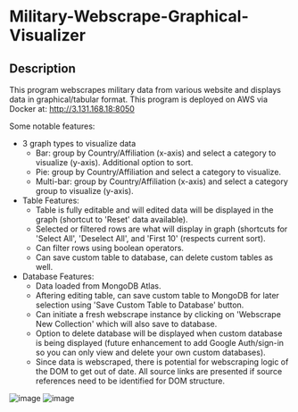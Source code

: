 # Military-Webscrape-Graphical-Visualizer

## Description

This program webscrapes military data from various website and displays data in graphical/tabular format. This program is deployed on AWS via Docker at: http://3.131.168.18:8050


Some notable features:
- 3 graph types to visualize data
     - Bar: group by Country/Affiliation (x-axis) and select a category to visualize (y-axis). Additional option to sort.
     - Pie: group by Country/Affiliation and select a category to visualize.
     - Multi-bar: group by Country/Affiliation (x-axis) and select a category group to visualize (y-axis). 
- Table Features:
     - Table is fully editable and will edited data will be displayed in the graph (shortcut to 'Reset' data available). 
     - Selected or filtered rows are what will display in graph (shortcuts for 'Select All', 'Deselect All', and 'First 10' (respects current sort).
     - Can filter rows using boolean operators. 
     - Can save custom table to database, can delete custom tables as well.
- Database Features:
     - Data loaded from MongoDB Atlas.
     - Aftering editing table, can save custom table to MongoDB for later selection using 'Save Custom Table to Database' button. 
     - Can initiate a fresh webscrape instance by clicking on 'Webscrape New Collection' which will also save to database.
     - Option to delete database will be displayed when custom database is being displayed (future enhancement to add Google Auth/sign-in so you can only view and delete your own custom databases). 
     - Since data is webscraped, there is potential for webscraping logic of the DOM to get out of date. All source links are presented if source references need to be identified for DOM structure. 

![image](https://github.com/MaayonThayaparan/Military-Webscrape-Graphical-Visualizer/assets/43158629/8c8f6b06-fe17-48a1-b665-53ffe6675449)
![image](https://github.com/MaayonThayaparan/Military-Webscrape-Graphical-Visualizer/assets/43158629/5224fb59-7220-4980-89f2-1c5a197eb60c)







